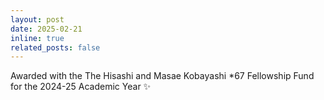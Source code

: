 ```yaml
---
layout: post
date: 2025-02-21
inline: true
related_posts: false
---
```


Awarded with the The Hisashi and Masae Kobayashi *67 Fellowship Fund for the 2024-25 Academic Year ✨
